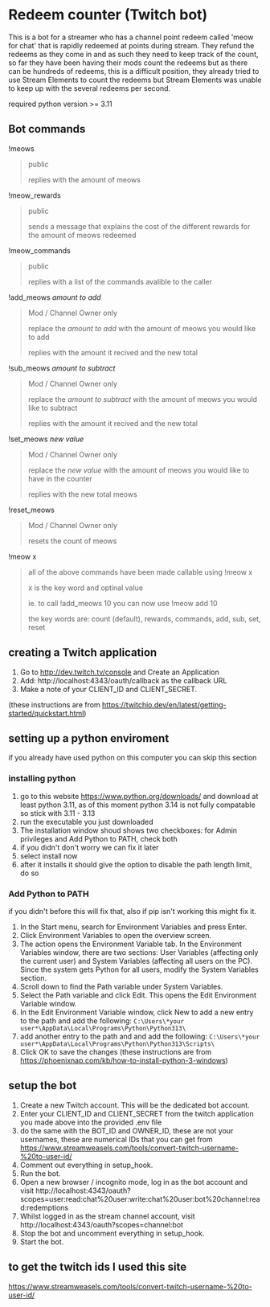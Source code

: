 # Redeem counter (Twitch bot)

This is a bot for a streamer who has a channel point redeem called 'meow for chat' that is rapidly redeemed at points during stream. They refund the redeems as they come in and as such they need to keep track of the count, so far they have been having their mods count the redeems but as there can be hundreds of redeems, this is a difficult position, they already tried to use Stream Elements to count the redeems but Stream Elements was unable to keep up with the several redeems per second.

required python version >= 3.11

## Bot commands
!meows
>public
>
> replies with the amount of meows

!meow_rewards
>public
>
>sends a message that explains the cost of the different rewards for the amount of meows redeemed

!meow_commands
>public
>
>replies with a list of the commands avalible to the caller

!add_meows *amount to add*
>Mod / Channel Owner only
>
>replace the *amount to add* with the amount of meows you would like to add
>
>replies with the amount it recived and the new total

!sub_meows *amount to subtract*
>Mod / Channel Owner only
>
>replace the *amount to subtract* with the amount of meows you would like to subtract
>
>replies with the amount it recived and the new total

!set_meows *new value*
>Mod / Channel Owner only
>
>replace the *new value* with the amount of meows you would like to have in the counter
>
>replies with the new total meows

!reset_meows
>Mod / Channel Owner only
>
>resets the count of meows

!meow x
> all of the above commands have been made callable using !meow x
> 
> x is the key word and optinal value
>
> ie. to call !add_meows 10 you can now use !meow add 10
>
> the key words are: count (default), rewards, commands, add, sub, set, reset 

## creating a Twitch application
1. Go to http://dev.twitch.tv/console and Create an Application
2. Add: http://localhost:4343/oauth/callback as the callback URL
3. Make a note of your CLIENT_ID and CLIENT_SECRET.

(these instructions are from https://twitchio.dev/en/latest/getting-started/quickstart.html) 


## setting up a python enviroment
if you already have used python on this computer you can skip this section
### installing python
1. go to this website https://www.python.org/downloads/ and download at least python 3.11, as of this moment python 3.14 is not fully compatable so stick with 3.11 - 3.13
2. run the executable you just downloaded
3. The installation window shoud shows two checkboxes: for Admin privileges and Add Python to PATH, check both
4. if you didn't don't worry we can fix it later
5. select install now
6. after it installs it should give the option to disable the path length limit, do so
### Add Python to PATH
if you didn't before this will fix that, also if pip isn't working this might fix it.
1. In the Start menu, search for Environment Variables and press Enter.
2. Click Environment Variables to open the overview screen.
3. The action opens the Environment Variable tab. In the Environment Variables window, there are two sections: User Variables (affecting only the current user) and System Variables (affecting all users on the PC). Since the system gets Python for all users, modify the System Variables section.
4. Scroll down to find the Path variable under System Variables.
5. Select the Path variable and click Edit. This opens the Edit Environment Variable window.
6. In the Edit Environment Variable window, click New to add a new entry to the path and add the following: `C:\Users\*your user*\AppData\Local\Programs\Python\Python313\`
7. add another entry to the path and and add the following: `C:\Users\*your user*\AppData\Local\Programs\Python\Python313\Scripts\`
8. Click OK to save the changes
   (these instructions are from https://phoenixnap.com/kb/how-to-install-python-3-windows)

## setup the bot
1. Create a new Twitch account. This will be the dedicated bot account.
2. Enter your CLIENT_ID and CLIENT_SECRET from the twitch application you made above into the provided .env file
3. do the same with the BOT_ID and OWNER_ID, these are not your usernames, these are numerical IDs that you can get from https://www.streamweasels.com/tools/convert-twitch-username-%20to-user-id/
4. Comment out everything in setup_hook.
5. Run the bot.
6. Open a new browser / incognito mode, log in as the bot account and visit http://localhost:4343/oauth?scopes=user:read:chat%20user:write:chat%20user:bot%20channel:read:redemptions
7. Whilst logged in as the stream channel account, visit http://localhost:4343/oauth?scopes=channel:bot
8. Stop the bot and uncomment everything in setup_hook.
9. Start the bot.

## to get the twitch ids I used this site
https://www.streamweasels.com/tools/convert-twitch-username-%20to-user-id/
